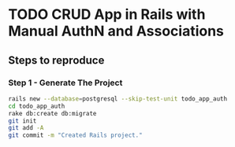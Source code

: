 # TODO CRUD App in Rails with Manual AuthN and Associations

## Steps to reproduce

### Step 1 - Generate The Project

```bash
rails new --database=postgresql --skip-test-unit todo_app_auth
cd todo_app_auth
rake db:create db:migrate
git init
git add -A
git commit -m "Created Rails project."
```
